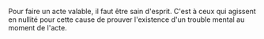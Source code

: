   
 Pour faire un acte valable, il faut être sain d'esprit. C'est à ceux qui agissent en nullité pour cette cause de prouver l'existence d'un trouble mental au moment de l'acte.  

  
